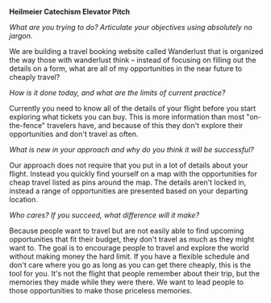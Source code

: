 **Heilmeier Catechism Elevator Pitch**

*What are you trying to do? Articulate your objectives using absolutely no jargon.*

We are building a travel booking website called Wanderlust that is organized the way those with wanderlust think – instead of focusing on filling out the details on a form, what are all of my opportunities in the near future to cheaply travel?

*How is it done today, and what are the limits of current practice?*

Currently you need to know all of the details of your flight before you start exploring what tickets you can buy. This is more information than most "on-the-fence" travelers have, and because of this they don't explore their opportunities and don't travel as often.

*What is new in your approach and why do you think it will be successful?*

Our approach does not require that you put in a lot of details about your flight. Instead you quickly find yourself on a map with the opportunities for cheap travel listed as pins around the map. The details aren't locked in, instead a range of opportunities are presented based on your departing location.

*Who cares? If you succeed, what difference will it make?*

Because people want to travel but are not easily able to find upcoming opportunities that fit their budget, they don't travel as much as they might want to. The goal is to encourage people to travel and explore the world without making money the hard limit. If you have a flexible schedule and don't care where you go as long as you can get there cheaply, this is the tool for you. It's not the flight that people remember about their trip, but the memories they made while they were there. We want to lead people to those opportunities to make those priceless memories.
